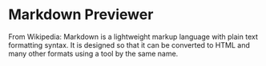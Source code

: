# Markdown Previewer

From Wikipedia:
Markdown is a lightweight markup language with plain text formatting syntax. It is designed so that it can be converted to HTML and many other formats using a tool by the same name.
